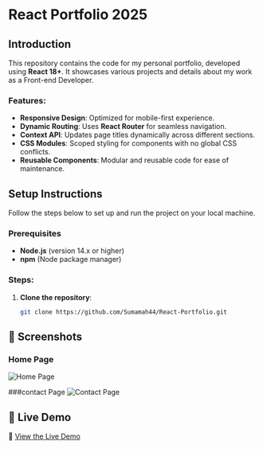 # React Portfolio 2025

## Introduction

This repository contains the code for my personal portfolio, developed using **React 18+**. It showcases various projects and details about my work as a Front-end Developer. 

### Features:
- **Responsive Design**: Optimized for mobile-first experience.
- **Dynamic Routing**: Uses **React Router** for seamless navigation.
- **Context API**: Updates page titles dynamically across different sections.
- **CSS Modules**: Scoped styling for components with no global CSS conflicts.
- **Reusable Components**: Modular and reusable code for ease of maintenance.

## Setup Instructions

Follow the steps below to set up and run the project on your local machine.

### Prerequisites

- **Node.js** (version 14.x or higher)
- **npm** (Node package manager)

### Steps:

1. **Clone the repository**:

   ```bash
   git clone https://github.com/Sumamah44/React-Portfolio.git


## 📸 Screenshots

### Home Page
![Home Page](https://raw.githubusercontent.com/Sumamah44/React-Portfolio/608fd2b8013d1f43c64e3c26bc8a115d7f792b64/src/assets/images/Picture1.png)

###contact Page
![Contact Page](https://raw.githubusercontent.com/Sumamah44/React-Portfolio/608fd2b8013d1f43c64e3c26bc8a115d7f792b64/src/assets/images/Picture2.png)

## 🚀 Live Demo

🔗 [View the Live Demo](https://sumamah44.github.io/React-Portfolio/)
